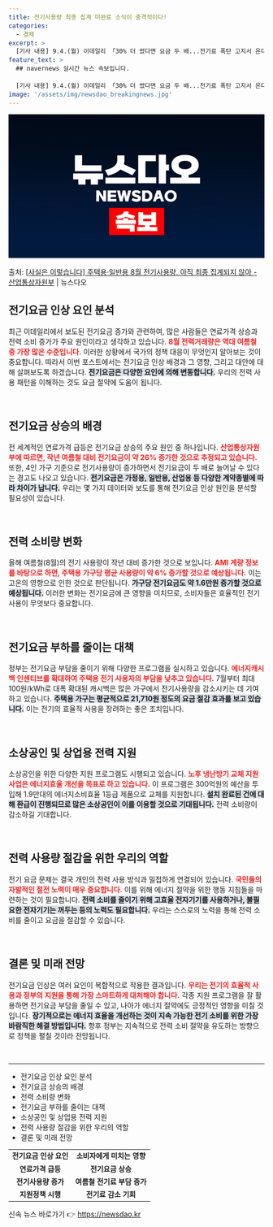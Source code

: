 ```yaml
---
title: 전기사용량 최종 집계 미완료 소식이 충격적이다!
categories:
  - 경제
excerpt: >
  [기사 내용] 9.4.(월) 이데일리 「30% 더 썼다면 요금 두 배...전기료 폭탄 고지서 온다」에서 8월…
feature_text: >
  ## navernews 실시간 뉴스 속보입니다.

  [기사 내용] 9.4.(월) 이데일리 「30% 더 썼다면 요금 두 배...전기료 폭탄 고지서 온다」에서 8월…
image: '/assets/img/newsdao_breakingnews.jpg'
---
```


![뉴스다오 속보](/assets/img/newsdao_breakingnews.jpg)

<p>출처: <a href="https://newsdao.kr/1824" rel="dofollow">[사실은 이렇습니다] 주택용·일반용 8월 전기사용량, 아직 최종 집계되지 않아 - 산업통상자원부</a> | 뉴스다오</p>

<h2 data-ke-size="size26">전기요금 인상 요인 분석</h2>
<p data-ke-size="size16">최근 이데일리에서 보도된 전기요금 증가와 관련하여, 많은 사람들은 연료가격 상승과 전력 소비 증가가 주요 원인이라고 생각하고 있습니다. <b><span style="color: #ee2323;">8월 전력거래량은 역대 여름철 중 가장 많은 수준입니다.</span></b> 이러한 상황에서 국가의 정책 대응이 무엇인지 알아보는 것이 중요합니다. 따라서 이번 포스트에서는 전기요금 인상 배경과 그 영향, 그리고 대안에 대해 살펴보도록 하겠습니다. <b><span style="background-color: #21538527;">전기요금은 다양한 요인에 의해 변동합니다.</span></b> 우리의 전력 사용 패턴을 이해하는 것도 요금 절약에 도움이 됩니다.</p>
<p data-ke-size="size16">&nbsp;</p>

<h2 data-ke-size="size26">전기요금 상승의 배경</h2>
<p data-ke-size="size16">전 세계적인 연료가격 급등은 전기요금 상승의 주요 원인 중 하나입니다. <b><span style="color: #ee2323;">산업통상자원부에 따르면, 작년 여름철 대비 전기요금이 약 26% 증가한 것으로 추정되고 있습니다.</span></b> 또한, 4인 가구 기준으로 전기사용량이 증가하면서 전기요금이 두 배로 늘어날 수 있다는 경고도 나오고 있습니다. <b><span style="background-color: #21538527;">전기요금은 가정용, 일반용, 산업용 등 다양한 계약종별에 따라 차이가 납니다.</span></b> 우리는 몇 가지 데이터와 보도를 통해 전기요금 인상 원인을 분석할 필요성이 있습니다.</p>
<p data-ke-size="size16">&nbsp;</p>

<h2 data-ke-size="size26">전력 소비량 변화</h2>
<p data-ke-size="size16">올해 여름철(8월)의 전기 사용량이 작년 대비 증가한 것으로 보입니다. <b><span style="color: #ee2323;">AMI 계량 정보를 바탕으로 하면, 주택용 가구당 평균 사용량이 약 6% 증가할 것으로 예상됩니다.</span></b> 이는 고온의 영향으로 인한 것으로 판단됩니다. <b><span style="background-color: #21538527;">가구당 전기요금도 약 1.6만원 증가할 것으로 예상됩니다.</span></b> 이러한 변화는 전기요금에 큰 영향을 미치므로, 소비자들은 효율적인 전기 사용이 무엇보다 중요합니다.</p>
<p data-ke-size="size16">&nbsp;</p>

<h2 data-ke-size="size26">전기요금 부하를 줄이는 대책</h2>
<p data-ke-size="size16">정부는 전기요금 부담을 줄이기 위해 다양한 프로그램을 실시하고 있습니다. <b><span style="color: #ee2323;">에너지캐시백 인센티브를 확대하여 주택용 전기 사용자의 부담을 낮추고 있습니다.</span></b> 7월부터 최대 100원/kWh로 대폭 확대된 캐시백은 많은 가구에서 전기사용량을 감소시키는 데 기여하고 있습니다. <b><span style="background-color: #21538527;">주택용 가구는 평균적으로 21,710원 정도의 요금 절감 효과를 보고 있습니다.</span></b> 이는 전기의 효율적 사용을 장려하는 좋은 조치입니다.</p>
<p data-ke-size="size16">&nbsp;</p>

<h2 data-ke-size="size26">소상공인 및 상업용 전력 지원</h2>
<p data-ke-size="size16">소상공인을 위한 다양한 지원 프로그램도 시행되고 있습니다. <b><span style="color: #ee2323;">노후 냉난방기 교체 지원사업은 에너지효율 개선을 목표로 하고 있습니다.</span></b> 이 프로그램은 300억원의 예산을 투입해 1.9만대의 에너지소비효율 1등급 제품으로 교체를 지원합니다. <b><span style="background-color: #21538527;">설치 완료된 건에 대해 환급이 진행되므로 많은 소상공인이 이를 이용할 것으로 기대됩니다.</span></b> 전력 소비량이 감소하길 기대합니다.</p>
<p data-ke-size="size16">&nbsp;</p>

<h2 data-ke-size="size26">전력 사용량 절감을 위한 우리의 역할</h2>
<p data-ke-size="size16">전기 요금 문제는 결국 개인의 전력 사용 방식과 밀접하게 연결되어 있습니다. <b><span style="color: #ee2323;">국민들의 자발적인 절전 노력이 매우 중요합니다.</span></b> 이를 위해 에너지 절약을 위한 행동 지침들을 마련하는 것이 필요합니다. <b><span style="background-color: #21538527;">전력 소비를 줄이기 위해 고효율 전자기기를 사용하거나, 불필요한 전자기기는 꺼두는 등의 노력도 필요합니다.</span></b> 우리는 스스로의 노력을 통해 전력 소비를 줄이고 요금을 절감할 수 있습니다.</p>
<p data-ke-size="size16">&nbsp;</p>

<h2 data-ke-size="size26">결론 및 미래 전망</h2>
<p data-ke-size="size16">전기요금 인상은 여러 요인이 복합적으로 작용한 결과입니다. <b><span style="color: #ee2323;">우리는 전기의 효율적 사용과 정부의 지원을 통해 가장 스마트하게 대처해야 합니다.</span></b> 각종 지원 프로그램을 잘 활용하면 전기요금 부담을 줄일 수 있고, 나아가 에너지 절약에도 긍정적인 영향을 미칠 것입니다. <b><span style="background-color: #21538527;">장기적으로는 에너지 효율을 개선하는 것이 지속 가능한 전기 소비를 위한 가장 바람직한 해결 방법입니다.</span></b> 향후 정부는 지속적으로 전력 소비 절약을 유도하는 방향으로 정책을 펼칠 것이라 전망됩니다.</p>
<p data-ke-size="size16">&nbsp;</p>

<hr>
<ul>
    <li>전기요금 인상 요인 분석</li>
    <li>전기요금 상승의 배경</li>
    <li>전력 소비량 변화</li>
    <li>전기요금 부하를 줄이는 대책</li>
    <li>소상공인 및 상업용 전력 지원</li>
    <li>전력 사용량 절감을 위한 우리의 역할</li>
    <li>결론 및 미래 전망</li>
</ul>
<table style="width:100%">
    <tr>
        <td style="text-align: center; height: 17px;"><b>전기요금 인상 요인</b></td>
        <td style="text-align: center; height: 17px;"><b>소비자에게 미치는 영향</b></td>
    </tr>
    <tr>
        <td style="text-align: center; height: 17px;"><b>연료가격 급등</b></td>
        <td style="text-align: center; height: 17px;"><b>전기요금 상승</b></td>
    </tr>
    <tr>
        <td style="text-align: center; height: 17px;"><b>전기사용량 증가</b></td>
        <td style="text-align: center; height: 17px;"><b>여름철 전기료 부담 증가</b></td>
    </tr>
    <tr>
        <td style="text-align: center; height: 17px;"><b>지원정책 시행</b></td>
        <td style="text-align: center; height: 17px;"><b>전기료 감소 기회</b></td>
    </tr>
</table> 

신속 뉴스 바로가기 👉 <a href="https://newsdao.kr" rel="dofollow">https://newsdao.kr</a>


